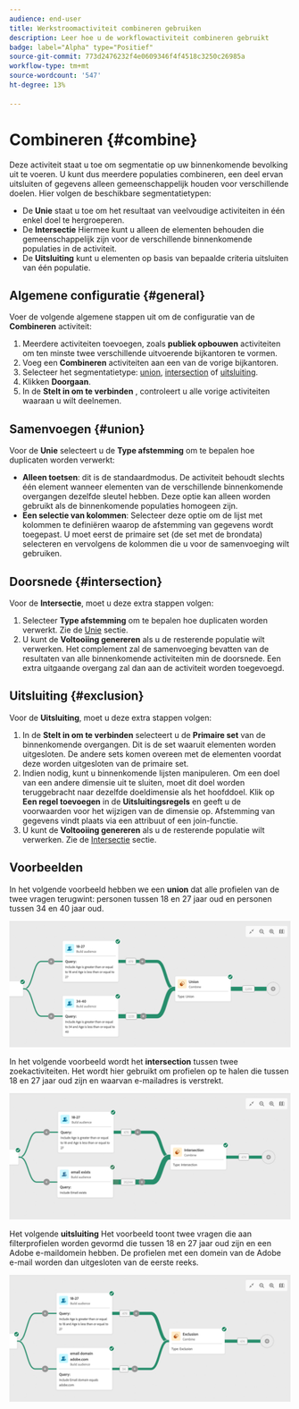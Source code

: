 ```yaml
---
audience: end-user
title: Werkstroomactiviteit combineren gebruiken
description: Leer hoe u de workflowactiviteit combineren gebruikt
badge: label="Alpha" type="Positief"
source-git-commit: 773d2476232f4e0609346f4f4518c3250c26985a
workflow-type: tm+mt
source-wordcount: '547'
ht-degree: 13%

---
```



# Combineren {#combine}

Deze activiteit staat u toe om segmentatie op uw binnenkomende bevolking uit te voeren. U kunt dus meerdere populaties combineren, een deel ervan uitsluiten of gegevens alleen gemeenschappelijk houden voor verschillende doelen. Hier volgen de beschikbare segmentatietypen:

<!--
The **Combine** activity can be placed after any other activity, but not at the beginning of the workflow. Any activity can be placed after the **Combine**.
-->

* De **Unie** staat u toe om het resultaat van veelvoudige activiteiten in één enkel doel te hergroeperen.
* De **Intersectie** Hiermee kunt u alleen de elementen behouden die gemeenschappelijk zijn voor de verschillende binnenkomende populaties in de activiteit.
* De **Uitsluiting** kunt u elementen op basis van bepaalde criteria uitsluiten van één populatie.

## Algemene configuratie {#general}

Voer de volgende algemene stappen uit om de configuratie van de **Combineren** activiteit:

1. Meerdere activiteiten toevoegen, zoals **publiek opbouwen** activiteiten om ten minste twee verschillende uitvoerende bijkantoren te vormen.
1. Voeg een **Combineren** activiteiten aan een van de vorige bijkantoren.
1. Selecteer het segmentatietype: [union](#union), [intersection](#intersection) of [uitsluiting](#exclusion).
1. Klikken **Doorgaan**.
1. In de **Stelt in om te verbinden** , controleert u alle vorige activiteiten waaraan u wilt deelnemen.

## Samenvoegen {#union}

Voor de **Unie** selecteert u de **Type afstemming** om te bepalen hoe duplicaten worden verwerkt:

* **Alleen toetsen**: dit is de standaardmodus. De activiteit behoudt slechts één element wanneer elementen van de verschillende binnenkomende overgangen dezelfde sleutel hebben. Deze optie kan alleen worden gebruikt als de binnenkomende populaties homogeen zijn.
* **Een selectie van kolommen**: Selecteer deze optie om de lijst met kolommen te definiëren waarop de afstemming van gegevens wordt toegepast. U moet eerst de primaire set (de set met de brondata) selecteren en vervolgens de kolommen die u voor de samenvoeging wilt gebruiken.

## Doorsnede {#intersection}

Voor de **Intersectie**, moet u deze extra stappen volgen:

1. Selecteer **Type afstemming** om te bepalen hoe duplicaten worden verwerkt. Zie de [Unie](#union) sectie.
1. U kunt de **Voltooiing genereren** als u de resterende populatie wilt verwerken. Het complement zal de samenvoeging bevatten van de resultaten van alle binnenkomende activiteiten min de doorsnede. Een extra uitgaande overgang zal dan aan de activiteit worden toegevoegd.

## Uitsluiting {#exclusion}

Voor de **Uitsluiting**, moet u deze extra stappen volgen:

1. In de **Stelt in om te verbinden** selecteert u de **Primaire set** van de binnenkomende overgangen. Dit is de set waaruit elementen worden uitgesloten. De andere sets komen overeen met de elementen voordat deze worden uitgesloten van de primaire set.
1. Indien nodig, kunt u binnenkomende lijsten manipuleren. Om een doel van een andere dimensie uit te sluiten, moet dit doel worden teruggebracht naar dezelfde doeldimensie als het hoofddoel. Klik op **Een regel toevoegen** in de **Uitsluitingsregels** en geeft u de voorwaarden voor het wijzigen van de dimensie op. Afstemming van gegevens vindt plaats via een attribuut of een join-functie.
1. U kunt de **Voltooiing genereren** als u de resterende populatie wilt verwerken. Zie de [Intersectie](#intersection) sectie.

## Voorbeelden

In het volgende voorbeeld hebben we een **union** dat alle profielen van de twee vragen terugwint: personen tussen 18 en 27 jaar oud en personen tussen 34 en 40 jaar oud.

![](../assets/workflow-union-example.png)

In het volgende voorbeeld wordt het **intersection** tussen twee zoekactiviteiten. Het wordt hier gebruikt om profielen op te halen die tussen 18 en 27 jaar oud zijn en waarvan e-mailadres is verstrekt.

![](../assets/workflow-intersection-example.png)

Het volgende **uitsluiting** Het voorbeeld toont twee vragen die aan filterprofielen worden gevormd die tussen 18 en 27 jaar oud zijn en een Adobe e-maildomein hebben. De profielen met een domein van de Adobe e-mail worden dan uitgesloten van de eerste reeks.

![](../assets/workflow-exclusion-example.png)


